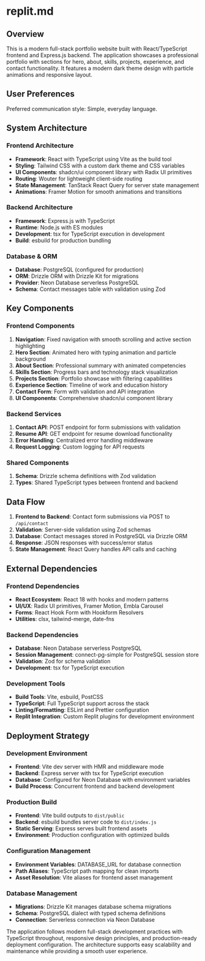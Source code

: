 # replit.md

## Overview

This is a modern full-stack portfolio website built with React/TypeScript frontend and Express.js backend. The application showcases a professional portfolio with sections for hero, about, skills, projects, experience, and contact functionality. It features a modern dark theme design with particle animations and responsive layout.

## User Preferences

Preferred communication style: Simple, everyday language.

## System Architecture

### Frontend Architecture
- **Framework**: React with TypeScript using Vite as the build tool
- **Styling**: Tailwind CSS with a custom dark theme and CSS variables
- **UI Components**: shadcn/ui component library with Radix UI primitives
- **Routing**: Wouter for lightweight client-side routing
- **State Management**: TanStack React Query for server state management
- **Animations**: Framer Motion for smooth animations and transitions

### Backend Architecture
- **Framework**: Express.js with TypeScript
- **Runtime**: Node.js with ES modules
- **Development**: tsx for TypeScript execution in development
- **Build**: esbuild for production bundling

### Database & ORM
- **Database**: PostgreSQL (configured for production)
- **ORM**: Drizzle ORM with Drizzle Kit for migrations
- **Provider**: Neon Database serverless PostgreSQL
- **Schema**: Contact messages table with validation using Zod

## Key Components

### Frontend Components
1. **Navigation**: Fixed navigation with smooth scrolling and active section highlighting
2. **Hero Section**: Animated hero with typing animation and particle background
3. **About Section**: Professional summary with animated competencies
4. **Skills Section**: Progress bars and technology stack visualization
5. **Projects Section**: Portfolio showcase with filtering capabilities
6. **Experience Section**: Timeline of work and education history
7. **Contact Form**: Form with validation and API integration
8. **UI Components**: Comprehensive shadcn/ui component library

### Backend Services
1. **Contact API**: POST endpoint for form submissions with validation
2. **Resume API**: GET endpoint for resume download functionality
3. **Error Handling**: Centralized error handling middleware
4. **Request Logging**: Custom logging for API requests

### Shared Components
1. **Schema**: Drizzle schema definitions with Zod validation
2. **Types**: Shared TypeScript types between frontend and backend

## Data Flow

1. **Frontend to Backend**: Contact form submissions via POST to `/api/contact`
2. **Validation**: Server-side validation using Zod schemas
3. **Database**: Contact messages stored in PostgreSQL via Drizzle ORM
4. **Response**: JSON responses with success/error status
5. **State Management**: React Query handles API calls and caching

## External Dependencies

### Frontend Dependencies
- **React Ecosystem**: React 18 with hooks and modern patterns
- **UI/UX**: Radix UI primitives, Framer Motion, Embla Carousel
- **Forms**: React Hook Form with Hookform Resolvers
- **Utilities**: clsx, tailwind-merge, date-fns

### Backend Dependencies
- **Database**: Neon Database serverless PostgreSQL
- **Session Management**: connect-pg-simple for PostgreSQL session store
- **Validation**: Zod for schema validation
- **Development**: tsx for TypeScript execution

### Development Tools
- **Build Tools**: Vite, esbuild, PostCSS
- **TypeScript**: Full TypeScript support across the stack
- **Linting/Formatting**: ESLint and Prettier configuration
- **Replit Integration**: Custom Replit plugins for development environment

## Deployment Strategy

### Development Environment
- **Frontend**: Vite dev server with HMR and middleware mode
- **Backend**: Express server with tsx for TypeScript execution
- **Database**: Configured for Neon Database with environment variables
- **Build Process**: Concurrent frontend and backend development

### Production Build
- **Frontend**: Vite build outputs to `dist/public`
- **Backend**: esbuild bundles server code to `dist/index.js`
- **Static Serving**: Express serves built frontend assets
- **Environment**: Production configuration with optimized builds

### Configuration Management
- **Environment Variables**: DATABASE_URL for database connection
- **Path Aliases**: TypeScript path mapping for clean imports
- **Asset Resolution**: Vite aliases for frontend asset management

### Database Management
- **Migrations**: Drizzle Kit manages database schema migrations
- **Schema**: PostgreSQL dialect with typed schema definitions
- **Connection**: Serverless connection via Neon Database

The application follows modern full-stack development practices with TypeScript throughout, responsive design principles, and production-ready deployment configuration. The architecture supports easy scalability and maintenance while providing a smooth user experience.